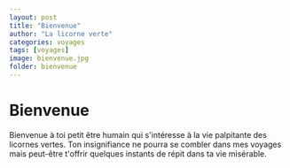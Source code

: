 ```yaml
---
layout: post
title: "Bienvenue"
author: "La licorne verte"
categories: voyages
tags: [voyages]
image: bienvenue.jpg
folder: bienvenue
---
```


# Bienvenue

Bienvenue à toi petit être humain qui s'intéresse à la vie palpitante des licornes vertes. Ton insignifiance ne pourra se combler dans mes voyages mais peut-être t'offrir quelques instants de répit dans ta vie misérable.



